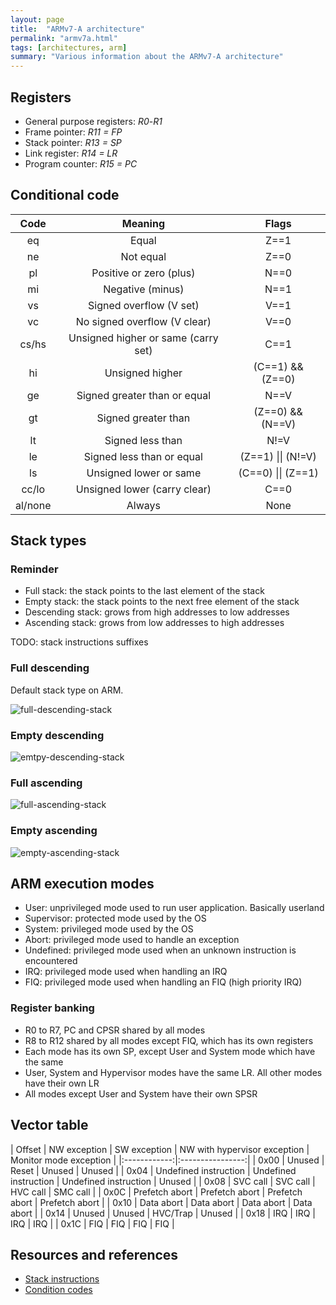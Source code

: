 ```yaml
---
layout: page
title:  "ARMv7-A architecture"
permalink: "armv7a.html"
tags: [architectures, arm]
summary: "Various information about the ARMv7-A architecture"
---
```

## Registers
* General purpose registers: *R0*-*R1*
* Frame pointer: *R11 =  FP*
* Stack pointer: *R13 = SP*
* Link register: *R14 = LR*
* Program counter: *R15 = PC*

## Conditional code

| Code | Meaning | Flags |
|:----:|:-------:|:-----:|
| eq    |Equal | Z==1 |
| ne	|Not equal | Z==0 |
| pl	|Positive or zero (plus) | N==0 |
| mi	|Negative (minus) | N==1 |
| vs	|Signed overflow (V set) | V==1 |
| vc	|No signed overflow (V clear) | V==0 |
| cs/hs	|Unsigned higher or same (carry set) | C==1 |
| hi	|Unsigned higher | (C==1) && (Z==0) |
| ge	|Signed greater than or equal | N==V |
| gt	|Signed greater than | (Z==0) && (N==V) |
| lt	|Signed less than | N!=V |
| le	|Signed less than or equal | (Z==1) \|\| (N!=V) |
| ls	|Unsigned lower or same | (C==0) \|\| (Z==1) |
| cc/lo	|Unsigned lower (carry clear) | C==0 |
| al/none|Always| None |


## Stack types
### Reminder
* Full stack: the stack points to the last element of the stack
* Empty stack: the stack points to the next free element of the stack
* Descending stack: grows from high addresses to low addresses
* Ascending stack: grows from low addresses to high addresses

TODO: stack instructions suffixes

### Full descending
Default stack type on ARM.

![full-descending-stack](/images/arm-full-descending-stack.svg)

### Empty descending

![emtpy-descending-stack](/images/arm-empty-descending-stack.svg)

### Full ascending

![full-ascending-stack](/images/arm-full-ascending-stack.svg)

### Empty ascending

![empty-ascending-stack](/images/arm-empty-ascending-stack.svg)


## ARM execution modes
* User: unprivileged mode used to run user application. Basically userland
* Supervisor: protected mode used by the OS
* System: privileged mode used by the OS
* Abort: privileged mode used to handle an exception
* Undefined: privileged mode used when an unknown instruction is encountered
* IRQ: privileged mode used when handling an IRQ
* FIQ: privileged mode used when handling an FIQ (high priority IRQ)

### Register banking
* R0 to R7, PC and CPSR shared by all modes
* R8 to R12 shared by all modes except FIQ, which has its own registers
* Each mode has its own SP, except User and System mode which have the same
* User, System and Hypervisor modes have the same LR. All other modes have their own LR
* All modes except User and System have their own SPSR


## Vector table

| Offset | NW exception | SW exception | NW with hypervisor exception | Monitor mode exception |
|:------------:|:----------------:|
| 0x00 | Unused | Reset | Unused | Unused |
| 0x04 | Undefined instruction | Undefined instruction | Undefined instruction | Unused |
| 0x08 | SVC call | SVC call | HVC call | SMC call |
| 0x0C | Prefetch abort | Prefetch abort | Prefetch abort | Prefetch abort |
| 0x10 | Data abort | Data abort | Data abort | Data abort |
| 0x14 | Unused | Unused | HVC/Trap | Unused |
| 0x18 | IRQ | IRQ | IRQ | IRQ |
| 0x1C | FIQ | FIQ | FIQ | FIQ |


## Resources and references
* [Stack instructions](http://www.keil.com/support/man/docs/armasm/armasm_dom1359731152499.htm)
* [Condition codes](https://community.arm.com/developer/ip-products/processors/b/processors-ip-blog/posts/condition-codes-1-condition-flags-and-codes)
